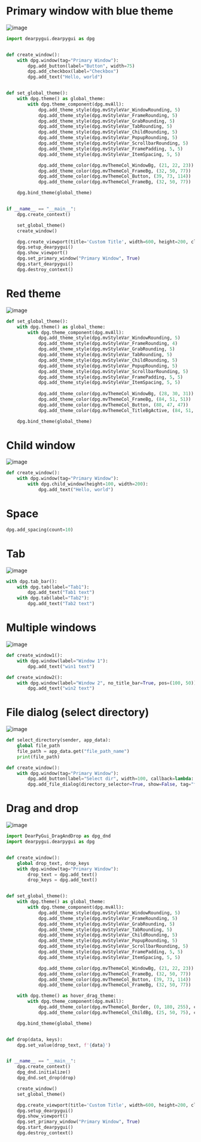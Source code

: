 # Primary window with blue theme
![image](https://github.com/Bt08s/DearPyGui-Examples/assets/68190921/d43da6a8-bb86-426e-b3d0-78b03a3cd23e)
```python
import dearpygui.dearpygui as dpg


def create_window():
    with dpg.window(tag="Primary Window"):
        dpg.add_button(label="Button", width=75)
        dpg.add_checkbox(label="Checkbox")
        dpg.add_text("Hello, world")


def set_global_theme():
    with dpg.theme() as global_theme:
        with dpg.theme_component(dpg.mvAll):
            dpg.add_theme_style(dpg.mvStyleVar_WindowRounding, 5)
            dpg.add_theme_style(dpg.mvStyleVar_FrameRounding, 5)
            dpg.add_theme_style(dpg.mvStyleVar_GrabRounding, 5)
            dpg.add_theme_style(dpg.mvStyleVar_TabRounding, 5)
            dpg.add_theme_style(dpg.mvStyleVar_ChildRounding, 5)
            dpg.add_theme_style(dpg.mvStyleVar_PopupRounding, 5)
            dpg.add_theme_style(dpg.mvStyleVar_ScrollbarRounding, 5)
            dpg.add_theme_style(dpg.mvStyleVar_FramePadding, 5, 5)
            dpg.add_theme_style(dpg.mvStyleVar_ItemSpacing, 5, 5)

            dpg.add_theme_color(dpg.mvThemeCol_WindowBg, (21, 22, 23))
            dpg.add_theme_color(dpg.mvThemeCol_FrameBg, (32, 50, 77))
            dpg.add_theme_color(dpg.mvThemeCol_Button, (39, 73, 114))
            dpg.add_theme_color(dpg.mvThemeCol_FrameBg, (32, 50, 77))

    dpg.bind_theme(global_theme)


if __name__ == "__main__":
    dpg.create_context()

    set_global_theme()
    create_window()

    dpg.create_viewport(title='Custom Title', width=600, height=200, clear_color=(115, 140, 152))
    dpg.setup_dearpygui()
    dpg.show_viewport()
    dpg.set_primary_window("Primary Window", True)
    dpg.start_dearpygui()
    dpg.destroy_context()
```

# Red theme
![image](https://github.com/Bt08s/DearPyGui-Examples/assets/68190921/bd142782-7c77-415c-8fb8-1cd4a9329a35)
```python
def set_global_theme():
    with dpg.theme() as global_theme:
        with dpg.theme_component(dpg.mvAll):
            dpg.add_theme_style(dpg.mvStyleVar_WindowRounding, 5)
            dpg.add_theme_style(dpg.mvStyleVar_FrameRounding, 4)
            dpg.add_theme_style(dpg.mvStyleVar_GrabRounding, 5)
            dpg.add_theme_style(dpg.mvStyleVar_TabRounding, 5)
            dpg.add_theme_style(dpg.mvStyleVar_ChildRounding, 5)
            dpg.add_theme_style(dpg.mvStyleVar_PopupRounding, 5)
            dpg.add_theme_style(dpg.mvStyleVar_ScrollbarRounding, 5)
            dpg.add_theme_style(dpg.mvStyleVar_FramePadding, 5, 5)
            dpg.add_theme_style(dpg.mvStyleVar_ItemSpacing, 5, 5)
    
            dpg.add_theme_color(dpg.mvThemeCol_WindowBg, (28, 30, 31))
            dpg.add_theme_color(dpg.mvThemeCol_FrameBg, (84, 51, 51))
            dpg.add_theme_color(dpg.mvThemeCol_Button, (88, 47, 47))
            dpg.add_theme_color(dpg.mvThemeCol_TitleBgActive, (84, 51, 51))

    dpg.bind_theme(global_theme)
```

# Child window
![image](https://github.com/Bt08s/DearPyGui-Examples/assets/68190921/70d631d3-7745-40b8-92c2-028ba1fd2760)
```python
def create_window():
    with dpg.window(tag="Primary Window"):
        with dpg.child_window(height=100, width=200):
            dpg.add_text("Hello, world")
```

# Space
```python
dpg.add_spacing(count=10)
```

# Tab
![image](https://github.com/Bt08s/DearPyGui-Examples/assets/68190921/fb154e78-6144-4f27-a067-924f8939bd53)
```python
with dpg.tab_bar():
    with dpg.tab(label="Tab1"):
        dpg.add_text("Tab1 text")
    with dpg.tab(label="Tab2"):
        dpg.add_text("Tab2 text")
```

# Multiple windows
![image](https://github.com/Bt08s/DearPyGui-Examples/assets/68190921/e626fefc-2260-4053-9a25-f95024912c02)
```python
def create_window1():
    with dpg.window(label="Window 1"):
        dpg.add_text("win1 text")

def create_window2():
    with dpg.window(label="Window 2", no_title_bar=True, pos=(100, 50)):
        dpg.add_text("win2 text")
```

# File dialog (select directory)
![image](https://github.com/Bt08s/DearPyGui-Examples/assets/68190921/5733b804-0774-4ab4-a6ca-99ccb57a0caa)
```python
def select_directory(sender, app_data):
    global file_path
    file_path = app_data.get("file_path_name")
    print(file_path)

def create_window():
    with dpg.window(tag="Primary Window"):
        dpg.add_button(label="Select dir", width=100, callback=lambda: dpg.show_item("file_dialog"))
        dpg.add_file_dialog(directory_selector=True, show=False, tag="file_dialog", height=250, width=400, callback=select_directory)
```

# Drag and drop
![image](https://github.com/Bt08s/DearPyGui-Examples/assets/68190921/b5bb8bb4-13d3-49c0-bd12-2472012f92a1)
```python
import DearPyGui_DragAndDrop as dpg_dnd
import dearpygui.dearpygui as dpg


def create_window():
    global drop_text, drop_keys
    with dpg.window(tag="Primary Window"):
        drop_text = dpg.add_text()
        drop_keys = dpg.add_text()


def set_global_theme():
    with dpg.theme() as global_theme:
        with dpg.theme_component(dpg.mvAll):
            dpg.add_theme_style(dpg.mvStyleVar_WindowRounding, 5)
            dpg.add_theme_style(dpg.mvStyleVar_FrameRounding, 5)
            dpg.add_theme_style(dpg.mvStyleVar_GrabRounding, 5)
            dpg.add_theme_style(dpg.mvStyleVar_TabRounding, 5)
            dpg.add_theme_style(dpg.mvStyleVar_ChildRounding, 5)
            dpg.add_theme_style(dpg.mvStyleVar_PopupRounding, 5)
            dpg.add_theme_style(dpg.mvStyleVar_ScrollbarRounding, 5)
            dpg.add_theme_style(dpg.mvStyleVar_FramePadding, 5, 5)
            dpg.add_theme_style(dpg.mvStyleVar_ItemSpacing, 5, 5)

            dpg.add_theme_color(dpg.mvThemeCol_WindowBg, (21, 22, 23))
            dpg.add_theme_color(dpg.mvThemeCol_FrameBg, (32, 50, 77))
            dpg.add_theme_color(dpg.mvThemeCol_Button, (39, 73, 114))
            dpg.add_theme_color(dpg.mvThemeCol_FrameBg, (32, 50, 77))

    with dpg.theme() as hover_drag_theme:
        with dpg.theme_component(dpg.mvAll):
            dpg.add_theme_color(dpg.mvThemeCol_Border, (0, 180, 255), category=dpg.mvThemeCat_Core)
            dpg.add_theme_color(dpg.mvThemeCol_ChildBg, (25, 50, 75), category=dpg.mvThemeCat_Core)

    dpg.bind_theme(global_theme)


def drop(data, keys):
    dpg.set_value(drop_text, f'{data}')


if __name__ == "__main__":
    dpg.create_context()
    dpg_dnd.initialize()
    dpg_dnd.set_drop(drop)

    create_window()
    set_global_theme()

    dpg.create_viewport(title='Custom Title', width=600, height=200, clear_color=(115, 140, 152))
    dpg.setup_dearpygui()
    dpg.show_viewport()
    dpg.set_primary_window("Primary Window", True)
    dpg.start_dearpygui()
    dpg.destroy_context()
```
